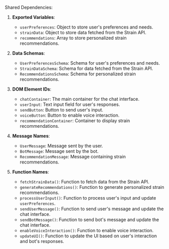 Shared Dependencies:

1. **Exported Variables**: 
   - `userPreferences`: Object to store user's preferences and needs.
   - `strainData`: Object to store data fetched from the Strain API.
   - `recommendations`: Array to store personalized strain recommendations.

2. **Data Schemas**: 
   - `UserPreferencesSchema`: Schema for user's preferences and needs.
   - `StrainDataSchema`: Schema for data fetched from the Strain API.
   - `RecommendationsSchema`: Schema for personalized strain recommendations.

3. **DOM Element IDs**: 
   - `chatContainer`: The main container for the chat interface.
   - `userInput`: Text input field for user's responses.
   - `sendButton`: Button to send user's input.
   - `voiceButton`: Button to enable voice interaction.
   - `recommendationContainer`: Container to display strain recommendations.

4. **Message Names**: 
   - `UserMessage`: Message sent by the user.
   - `BotMessage`: Message sent by the bot.
   - `RecommendationMessage`: Message containing strain recommendations.

5. **Function Names**: 
   - `fetchStrainData()`: Function to fetch data from the Strain API.
   - `generateRecommendations()`: Function to generate personalized strain recommendations.
   - `processUserInput()`: Function to process user's input and update `userPreferences`.
   - `sendUserMessage()`: Function to send user's message and update the chat interface.
   - `sendBotMessage()`: Function to send bot's message and update the chat interface.
   - `enableVoiceInteraction()`: Function to enable voice interaction.
   - `updateUI()`: Function to update the UI based on user's interaction and bot's responses.